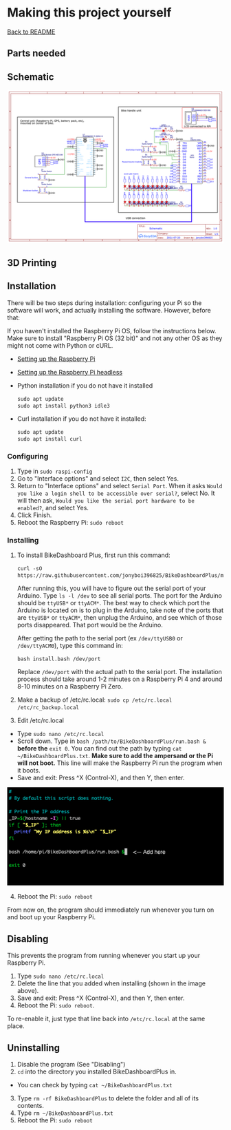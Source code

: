# Making this project yourself
[Back to README](/README.md)

## Parts needed

## Schematic
![bd_schematic.png](../img/bd_schematic.png)


## 3D Printing

## Installation

There will be two steps during installation: configuring your Pi so the software will work, and actually installing the software. However, before that:

If you haven't installed the Raspberry Pi OS, follow the instructions below. Make sure to install "Raspberry Pi OS (32 bit)" and not any other OS as they might not come with Python or cURL.
- [Setting up the Raspberry Pi](https://projects.raspberrypi.org/en/projects/raspberry-pi-setting-up)
- [Setting up the Raspberry Pi headless](https://www.raspberrypi.org/documentation/configuration/wireless/headless.md)

- Python installation if you do not have it installed
  ```
  sudo apt update
  sudo apt install python3 idle3
  ```

- Curl installation if you do not have it installed:
  ```
  sudo apt update
  sudo apt install curl
  ```

### Configuring

1. Type in `sudo raspi-config`
2. Go to "Interface options" and select `I2C`, then select Yes.
3. Return to "Interface options" and select `Serial Port`. When it asks `Would you like a login shell to be accessible over serial?`, select No. It will then ask, `Would you like the serial port hardware to be enabled?`, and select Yes.
4. Click Finish.
5. Reboot the Raspberry Pi: `sudo reboot`

### Installing

1. To install BikeDashboard Plus, first run this command: 
    ```
    curl -sO https://raw.githubusercontent.com/jonyboi396825/BikeDashboardPlus/master/install.bash
    ```

    After running this, you will have to figure out the serial port of your Arduino. Type `ls -l /dev` to see all serial ports. The port for the Arduino should be `ttyUSB*` or `ttyACM*`. The best way to check which port the Arduino is located on is to plug in the Arduino, take note of the ports that are `ttyUSB*` or `ttyACM*`, then unplug the Arduino, and see which of those ports disappeared. That port would be the Arduino.

    After getting the path to the serial port (ex `/dev/ttyUSB0` or `/dev/ttyACM0`), type this command in:
    
    ```
    bash install.bash /dev/port
    ```
    Replace `/dev/port` with the actual path to the serial port. The installation process should take around 1-2 minutes on a Raspberry Pi 4 and around 8-10 minutes on a Raspberry Pi Zero.

2. Make a backup of /etc/rc.local: `sudo cp /etc/rc.local /etc/rc_backup.local`
3. Edit /etc/rc.local
- Type `sudo nano /etc/rc.local`
- Scroll down. Type in `bash /path/to/BikeDashboardPlus/run.bash &` **before the** `exit 0`. You can find out the path by typing `cat ~/BikeDashboardPlus.txt`. **Make sure to add the ampersand or the Pi will not boot.** This line will make the Raspberry Pi run the program when it boots.
- Save and exit: Press ^X (Control-X), and then Y, then enter.

![rc_local_edit.png](../img/rc_local_edit.png)

4. Reboot the Pi: `sudo reboot`

From now on, the program should immediately run whenever you turn on and boot up your Raspberry Pi.

## Disabling
This prevents the program from running whenever you start up your Raspberry Pi.

1. Type `sudo nano /etc/rc.local`
2. Delete the line that you added when installing (shown in the image above).
3. Save and exit: Press ^X (Control-X), and then Y, then enter.
4. Reboot the Pi: `sudo reboot`.

To re-enable it, just type that line back into `/etc/rc.local` at the same place.
    
## Uninstalling

1. Disable the program (See "Disabling")
2. `cd` into the directory you installed BikeDashboardPlus in.
- You can check by typing `cat ~/BikeDashboardPlus.txt`
3. Type `rm -rf BikeDashboardPlus` to delete the folder and all of its contents.
4. Type `rm ~/BikeDashboardPlus.txt`
5. Reboot the Pi: `sudo reboot`
